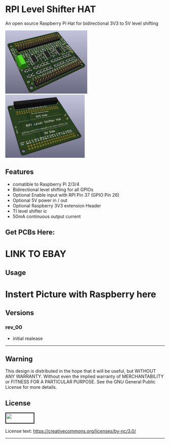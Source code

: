  # RPI Level Shifter HAT
An open source Raspberry Pi Hat for bidirectional 3V3 to 5V level shifting

<a target="_blank"><img src="https://github.com/ChrisWag91/rpi_level_shifter_hat/blob/master/Graphics/Rev01/F010_rpi_logic_level_shifter_hat_01.jpg?raw=true"
height="200" border="0" /></a>
<a target="_blank"><img src="https://github.com/ChrisWag91/rpi_level_shifter_hat/blob/master/Graphics/Rev01/F010_rpi_logic_level_shifter_hat_02.jpg?raw=true"
height="200" border="0" /></a> 

## Features
- comatible to Raspberry Pi 2/3/4
- Bidirectional level shifting for all GPIOs
- Optional Enable input with RPI Pin 37 (GPIO Pin 26) 
- Optional 5V power in / out
- Optional Raspberry 3V3 extension Header
- TI level shifter ic
- 50mA continuous output current 

## Get PCBs Here:
# LINK TO EBAY

## Usage

# Instert Picture with Raspberry here


## Versions
### rev_00
- initial realease

*******************************************************************************************************************************

## Warning
This design is distributed in the hope that it will be useful, but WITHOUT ANY WARRANTY. Without even the implied warranty of MERCHANTABILITY or FITNESS FOR A PARTICULAR PURPOSE. See the GNU General Public License for more details.

## License
<a href="https://mirrors.creativecommons.org/presskit/buttons/88x31/png/by-nc.png
" target="_blank"><img src="https://mirrors.creativecommons.org/presskit/buttons/88x31/png/by-nc.png"
width="88" height="31" border="2" /></a>


License text: 
https://creativecommons.org/licenses/by-nc/3.0/

*******************************************************************************************************************************
